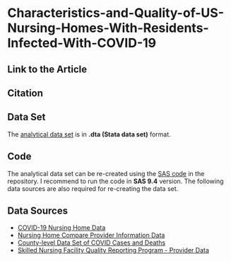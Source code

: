 # Characteristics-and-Quality-of-US-Nursing-Homes-With-Residents-Infected-With-COVID-19

## Link to the Article 

## Citation 

## Data Set
The [analytical data set](https://github.com/rwerner-upenn/Characteristics-and-Quality-of-US-Nursing-Homes--With-Residents-Infected-With-COVID-19/blob/master/covid_nh_final.dta) is in **.dta (Stata data set)** format.  

## Code
The analytical data set can be re-created using the [SAS code](https://github.com/rwerner-upenn/Characteristics-and-Quality-of-US-Nursing-Homes--With-Residents-Infected-With-COVID-19/blob/master/NH_with_COVID_Data_Set_Creation_Public_Use.sas) in the repository. I recommend to run the code in **SAS 9.4** version. The following data sources are also required for re-creating the data set.  

## Data Sources 
  - [COVID-19 Nursing Home Data](https://data.cms.gov/stories/s/COVID-19-Nursing-Home-Data/bkwz-xpvg/)
  - [Nursing Home Compare Provider Information Data](https://data.medicare.gov/Nursing-Home-Compare/Provider-Info/4pq5-n9py)
  - [County-level Data Set of COVID Cases and Deaths](https://raw.githubusercontent.com/nytimes/covid-19-data/master/us-counties.csv)
  - [Skilled Nursing Facility Quality Reporting Program - Provider Data](https://data.medicare.gov/Nursing-Home-Compare/Skilled-Nursing-Facility-Quality-Reporting-Program/fykj-qjee)
